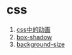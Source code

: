 # css
1. [css中的动画](https://github.com/mahsiaoko/make/issues/30#issue-445538588)
2. [box-shadow](https://github.com/mahsiaoko/make/issues/29#issue-445473747)
3. [background-size](https://github.com/mahsiaoko/make/issues/28#issue-445449576)
